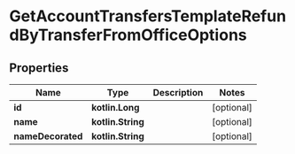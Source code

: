 
# GetAccountTransfersTemplateRefundByTransferFromOfficeOptions

## Properties
| Name | Type | Description | Notes |
| ------------ | ------------- | ------------- | ------------- |
| **id** | **kotlin.Long** |  |  [optional] |
| **name** | **kotlin.String** |  |  [optional] |
| **nameDecorated** | **kotlin.String** |  |  [optional] |



